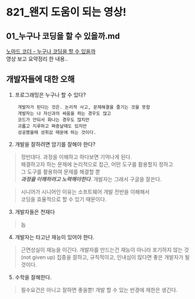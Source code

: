 # 821_왠지 도움이 되는 영상!
## 01_누구나 코딩을 할 수 있을까.md

[노마드 코더 - 누구나 코딩을 할 수 있을까](https://www.youtube.com/watch?v=ThGbP9wgkz8)  
영상 보고 요약정리 한 내용..

## 개발자들에 대한 오해 

1. 프로그래밍은 누구나 할 수 있다?

        개발자가 된다는 것은. 논리적 사고, 문제해결을 즐기는 것을 뜻함
        개발자는 나 자신과의 싸움을 하는 경우도 많고 
        코드가 안되서 화나는 경우도 많지만
        괴롭고 지루하고 짜증날때도 있지만
        성공했을때 성취감 때문에 하는 것이다.

2. 개발을 잘하려면 암기를 잘해야 한다?

> 정반대다. 과정을 이해하고 하다보면 기억나게 된다.  
> 해결하고자 하는 문제에 논리적으로 접근, 어떤 도구를 활용할지 정하고  
> 그 도구를 활용하여 문제를 해결할 뿐  
> ***과정을 이해하려고 노력해야한다***.
> 개발자는 그래서 구글을 잘쓴다.  

> 시니어가 시니어인 이유는 소프트웨어 개발 전반을 이해해서  
> 코딩을 효율적으로 할 수 있기 때문이다.

3. 개발자들은 천재다
> 놉 

4. 개발자는 타고난 재능이 있어야 한다.
> 근면성실이 재능을 이긴다.
> 개발자를 만드는건 재능이 아니라 포기하지 않는 것 (not given up)
> 집중을 잘하고, 규칙적이고, 인내심이 많다면 좋은 개발자가 될 것이다.

5. 수학을 잘해한다.
> 필수요건은 아니고 잘하면 좋을뿐!
> 개발 할 수 있는 반경에 제한은 생긴다.


